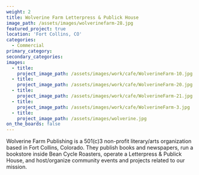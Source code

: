 ```yaml
---
weight: 2
title: Wolverine Farm Letterpress & Publick House
image_path: /assets/images/wolverinefarm-28.jpg
featured_project: true
location: 'Fort Collins, CO'
categories:
  - Commercial
primary_category:
secondary_categories:
images:
  - title:
    project_image_path: /assets/images/work/cafe/WolverineFarm-10.jpg
  - title:
    project_image_path: /assets/images/work/cafe/WolverineFarm-20.jpg
  - title:
    project_image_path: /assets/images/work/cafe/WolverineFarm-21.jpg
  - title:
    project_image_path: /assets/images/work/cafe/WolverineFarm-3.jpg
  - title:
    project_image_path: /assets/images/wolverine.jpg
on_the_boards: false
---
```


Wolverine Farm Publishing is a 501(c)3 non-profit literary/arts organization based in Fort Collins, Colorado. They publish books and newspapers, run a bookstore inside Bean Cycle Roasters, operate a Letterpress & Publick House, and host/organize community events and projects related to our mission.